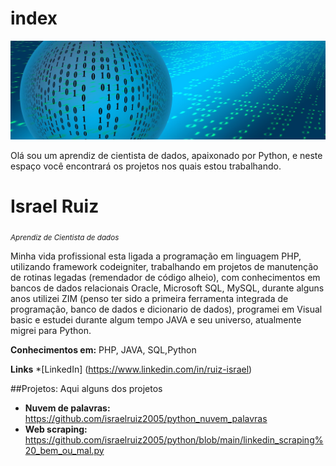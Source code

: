 # index
<p align="center">
  <img src="https://github.com/israelruiz2005/index/blob/main/banner-904887_1920.jpg" >
</p>

<p>Olá sou um aprendiz de cientista de dados, apaixonado por Python, e neste espaço você encontrará os projetos nos quais estou trabalhando.</p>

# Israel Ruiz
<sub>*Aprendiz de Cientista de dados* </sub>

Minha vida profissional esta ligada a programação em linguagem PHP, utilizando framework codeigniter, trabalhando em projetos de manutenção de rotinas legadas (remendador de código alheio), com conhecimentos em bancos de dados relacionais Oracle, Microsoft SQL, MySQL, durante alguns anos utilizei ZIM (penso ter sido a primeira ferramenta integrada de programação, banco de dados e dicionario de dados), programei em Visual basic e estudei durante algum tempo JAVA e seu universo, atualmente migrei para Python.

**Conhecimentos em:** PHP, JAVA, SQL,Python

**Links**
*[LinkedIn] (https://www.linkedin.com/in/ruiz-israel)

##Projetos:
Aqui alguns dos projetos
* **Nuvem de palavras:** https://github.com/israelruiz2005/python_nuvem_palavras
* **Web scraping:** https://github.com/israelruiz2005/python/blob/main/linkedin_scraping%20_bem_ou_mal.py
